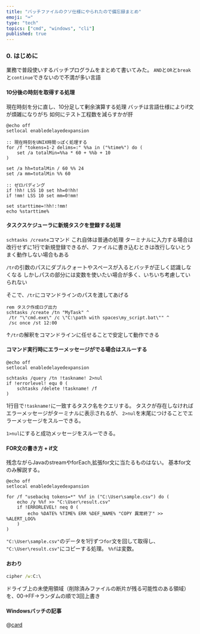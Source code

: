 ```yaml
---
title: "バッチファイルのクソ仕様にやられたので備忘録まとめ"
emoji: "⌨"
type: "tech"
topics: ["cmd", "windows", "cli"]
published: true
---
```


### 0. はじめに
業務で普段使いするバッチプログラムをまとめて書いてみた。
`AND`と`OR`と`break`と`continue`できないので不満が多い言語

#### 10分後の時刻を取得する処理
現在時刻を分に直し、10分足して剰余演算する処理
バッチは言語仕様によりif文が煩雑になりがち
如何にテスト工程数を減らすかが肝
``` bat:batchfile
@echo off
setlocal enabledelayedexpansion

:: 現在時刻をUNIX時間っぽく処理する
for /f "tokens=1-2 delims=:" %%a in ("%time%") do (
    set /a totalMin=%%a * 60 + %%b + 10
)

set /a hh=totalMin / 60 %% 24
set /a mm=totalMin %% 60

:: ゼロパディング
if !hh! LSS 10 set hh=0!hh!
if !mm! LSS 10 set mm=0!mm!

set starttime=!hh!:!mm!
echo %starttime%
```


#### タスクスケジューラに新規タスクを登録する処理
`schtasks /create`コマンド
これ自体は普通の処理
ターミナルに入力する場合は改行せずに1行で新規登録できるが、ファイルに書き込むときは改行しないとうまく動作しない場合もある

`/tr`の引数のパスにダブルクォートやスペースが入るとバッチが正しく認識しなくなる
しかしパスの部分には変数を使いたい場合が多く、いちいち考慮していられない

そこで、`/tr`にコマンドラインのパスを渡してあげる
``` bat:batchfile
rem タスク作成ログ出力	
schtasks /create /tn "MyTask" ^
 /tr "\"cmd.exe\" /c \"C:\path with spaces\my_script.bat\"" ^
 /sc once /st 12:00
```
↑`/tr`の解釈をコマンドラインに任せることで安定して動作できる


#### コマンド実行時にエラーメッセージがでる場合はスルーする
``` bat:batchfile
@echo off
setlocal enabledelayedexpansion

schtasks /query /tn !taskname! 2>nul
if !errorlevel! equ 0 (
    schtasks /delete !taskname! /f
)
```
1行目で`!taskname!`に一致するタスク名をクエリする。
タスクが存在しなければエラーメッセージがターミナルに表示されるが、
`2>nul`を末尾につけることでエラーメッセージをスルーできる。

`1>nul`にすると成功メッセージをスルーできる。

#### FOR文の書き方 + if文
残念ながらJavaのstreamやforEach,拡張for文に当たるものはない。
基本for文のみ解説する。

``` bat:batchfile
@echo off
setlocal enabledelayedexpansion

for /f "usebackq tokens=*" %%f in ("C:\User\sample.csv") do (
	echo /y %%f >> "C:\User\result.csv"
	if !ERRORLEVEL! neq 0 (
        echo %DATE% %TIME% ERR %DEF_NAME% "COPY 異常終了" >> %ALERT_LOG%
    )
)
```
`"C:\User\sample.csv"`のデータを1行ずつ`for`文を回して取得し、
`"C:\User\result.csv"`にコピーする処理。
`%%f`は変数。

#### おわり

```bat
cipher /w:C:\
```
ドライブ上の未使用領域（削除済みファイルの断片が残る可能性のある領域）を、00→FF→ランダムの順で3回上書き

#### Windowsバッチの記事
@[card](https://zenn.dev/nickelth/articles/setvarvariable)